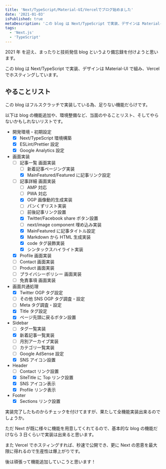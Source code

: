 ```yaml
---
title: 'Next/TypeScript/Material-UI/Vercelでブログ始めました'
date: '2021-01-03'
isPublished: true
metaDescription: 'この blog は Next/TypeScript で実装、デザインは Material-UI で組み、Vercel でホスティングしています。'
tags:
  - 'Next.js'
  - 'TypeScript'
---
```


2021 年 を迎え、まったりと技術発信 blog というより備忘録を付けようと思います。

この blog は Next/TypeScript で実装、デザインは Material-UI で組み、Vercel でホスティングしています。

## やることリスト

この blog はフルスクラッチで実装している為、足りない機能だらけです。

以下は blog の機能追加や、環境整備など、当面のやることリスト、そしてやらないかもしれないリストです。

- 開発環境・初期設定
  - [x] Next/TypeScript 環境構築
  - [x] ESLint/Prettier 設定
  - [x] Google Analytics 設定
- 画面実装
  - [ ] 記事一覧 画面実装
    - [ ] 新着記事ページング実装
    - [x] MainFeatured/Featured に記事リンク設定
  - [ ] 記事詳細 画面実装
    - [ ] AMP 対応
    - [ ] PWA 対応
    - [x] OGP 画像動的生成実装
    - [ ] パンくずリスト実装
    - [ ] 前後記事リンク設置
    - [x] Twitter/Facebook share ボタン設置
    - [ ] next/image component 埋め込み実装
    - [x] MainFeatured に記事タイトル設定
    - [x] Markdown から HTML 生成実装
    - [x] code タグ装飾実装
    - [x] シンタックスハイライト実装
  - [x] Profile 画面実装
  - [ ] Contact 画面実装
  - [ ] Product 画面実装
  - [ ] プライバシーポリシー 画面実装
  - [ ] 免責事項 画面実装
- 画面共通処理
  - [x] Twitter OGP タグ設定
  - [ ] その他 SNS OGP タグ調査・設定
  - [ ] Meta タグ調査・設定
  - [x] Title タグ設定
  - [x] ページ先頭に戻るボタン設置
- Sidebar
  - [ ] タグ一覧実装
  - [x] 新着記事一覧実装
  - [ ] 月別アーカイブ実装
  - [ ] カテゴリ一覧実装
  - [ ] Google AdSense 設定
  - [x] SNS アイコン設置
- Header
  - [ ] Contact リンク設置
  - [x] SiteTitle に Top リンク設置
  - [x] SNS アイコン表示
  - [x] Profile リンク表示
- Footer
  - [x] Sections リンク設置

実装完了したものからチェックを付けてますが、果たして全機能実装出来るのでしょうか。

ただ Next が既に様々に機能を用意してくれてるので、基本的な blog の機能だけなら 3 日くらいで実装は出来ると思います。

また Vercel でホスティングすれば、秒速で公開でき、更に Next の恩恵を最大限に得れるので生産性は爆上がりです。

後は頑張って機能追加していこうと思います！
